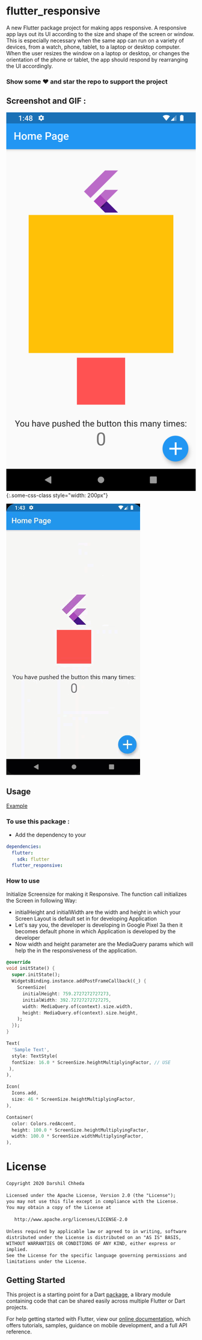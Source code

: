 # flutter_responsive

A new Flutter package project for making apps responsive. A responsive app lays out its UI according to the size and shape of the screen or window. This is especially necessary when the same app can run on a variety of devices, from a watch, phone, tablet, to a laptop or desktop computer. When the user resizes the window on a laptop or desktop, or changes the orientation of the phone or tablet, the app should respond by rearranging the UI accordingly.

### Show some :heart: and star the repo to support the project

## Screenshot and GIF :

![pub](https://github.com/DC0202/Flutter-Responsive/blob/master/SS-1.png){:.some-css-class style="width: 200px"}

![pub](https://github.com/DC0202/Flutter-Responsive/blob/master/flutter_repsonsive_example.gif)

## Usage

[Example](https://github.com/DC0202/Flutter-Responsive/blob/master/example/lib/main.dart)

### To use this package :

- Add the dependency to your

```yaml
dependencies:
  flutter:
    sdk: flutter
  flutter_responsive:
```

### How to use

Initialize Screensize for making it Responsive. The function call initializes the Screen in following Way:

- initialHeight and initialWidth are the width and height in which your Screen Layout is default set in for developing Application
- Let's say you, the developer is developing in Google Pixel 3a then it becomes default phone in which Application is developed by the developer
- Now width and height parameter are the MediaQuery params which will help the in the responsiveness of the application.

```dart
@override
void initState() {
  super.initState();
  WidgetsBinding.instance.addPostFrameCallback((_) {
    ScreenSize(
      initialHeight: 759.2727272727273,
      initialWidth: 392.72727272727275,
      width: MediaQuery.of(context).size.width,
      height: MediaQuery.of(context).size.height,
    );
  });
}
```

```dart
Text(
  'Sample Text',
  style: TextStyle(
  fontSize: 16.0 * ScreenSize.heightMultiplyingFactor, // USE
 ),
),
```

```dart
Icon(
  Icons.add,
  size: 46 * ScreenSize.heightMultiplyingFactor,
),
```

```dart
Container(
  color: Colors.redAccent,
  height: 100.0 * ScreenSize.heightMultiplyingFactor,
  width: 100.0 * ScreenSize.widthMultiplyingFactor,
),
```

# License

    Copyright 2020 Darshil Chheda

    Licensed under the Apache License, Version 2.0 (the "License");
    you may not use this file except in compliance with the License.
    You may obtain a copy of the License at

       http://www.apache.org/licenses/LICENSE-2.0

    Unless required by applicable law or agreed to in writing, software
    distributed under the License is distributed on an "AS IS" BASIS,
    WITHOUT WARRANTIES OR CONDITIONS OF ANY KIND, either express or implied.
    See the License for the specific language governing permissions and
    limitations under the License.

## Getting Started

This project is a starting point for a Dart
[package](https://flutter.dev/developing-packages/),
a library module containing code that can be shared easily across
multiple Flutter or Dart projects.

For help getting started with Flutter, view our
[online documentation](https://flutter.dev/docs), which offers tutorials,
samples, guidance on mobile development, and a full API reference.
